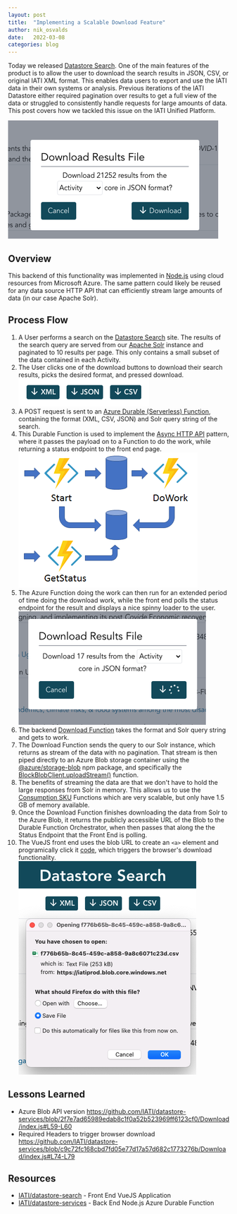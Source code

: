 ```yaml
---
layout: post
title:  "Implementing a Scalable Download Feature"
author: nik_osvalds
date:   2022-03-08
categories: blog
---
```


Today we released [Datastore Search](https://datastore.iatistandard.org). One of the main features of the product is to allow the user to download the search results in JSON, CSV, or original IATI XML format. This enables data users to export and use the IATI data in their own systems or analysis. Previous iterations of the IATI Datastore either required pagination over results to get a full view of the data or struggled to consistently handle requests for large amounts of data. This post covers how we tackled this issue on the IATI Unified Platform.

![IATI Datastore Search Downloader](/assets/download_modal.png)

## Overview 

This backend of this functionality was implemented in [Node.js](https://nodejs.org/en/) using cloud resources from Microsoft Azure. The same pattern could likely be reused for any data source HTTP API that can efficiently stream large amounts of data (in our case Apache Solr).

## Process Flow

1. A User performs a search on the [Datastore Search](https://datastore.iatistandard.org) site. The results of the search query are served from our [Apache Solr](https://solr.apache.org) instance and paginated to 10 results per page. This only contains a small subset of the data contained in each Activity.
1. The User clicks one of the download buttons to download their search results, picks the desired format, and pressed download.
![download buttons](/assets/download_buttons.png)
1. A POST request is sent to an [Azure Durable (Serverless) Function](https://docs.microsoft.com/en-us/azure/azure-functions/durable/durable-functions-overview?tabs=csharp), containing the format (XML, CSV, JSON) and Solr query string of the search.
1. This Durable Function is used to implement the [Async HTTP API](https://docs.microsoft.com/en-us/azure/azure-functions/durable/durable-functions-overview?tabs=csharp#async-http) pattern, where it passes the payload on to a Function to do the work, while returning a status endpoint to the front end page.
![Async HTTP API Pattern](/assets/async-http-api.png)
1. The Azure Function doing the work can then run for an extended period of time doing the download work, while the front end polls the status endpoint for the result and displays a nice spinny loader to the user.
![download spinny loader](/assets/downloading_in_action.png)
1. The backend [Download Function](https://github.com/IATI/datastore-services/blob/main/Download/index.js) takes the format and Solr query string and gets to work. 
1. The Download Function sends the query to our Solr instance, which returns as stream of the data with no pagination. That stream is then piped directly to an Azure Blob storage container using the [@azure/storage-blob](https://www.npmjs.com/package/@azure/storage-blob) npm package, and specifically the [BlockBlobClient.uploadStream()](https://docs.microsoft.com/en-gb/javascript/api/@azure/storage-blob/blockblobclient?view=azure-node-latest#@azure-storage-blob-blockblobclient-uploadstream) function.
1. The benefits of streaming the data are that we don't have to hold the large responses from Solr in memory. This allows us to use the [Consumption SKU](https://docs.microsoft.com/en-us/azure/azure-functions/consumption-plan) Functions which are very scalable, but only have 1.5 GB of memory available. 
1. Once the Download Function finishes downloading the data from Solr to the Azure Blob, it returns the publicly accessible URL of the Blob to the Durable Function Orchestrator, when then passes that along the the Status Endpoint that the Front End is polling.
1. The VueJS front end uses the blob URL to create an `<a>` element and programically click it [code](https://github.com/IATI/datastore-search/blob/8cd2782ac17ed05e72495d9e9295ad9c5d01c0b6/src/global.js#L512-L518), which triggers the browser's download functionality. 
![download prompt](/assets/download_prompt.png)

## Lessons Learned

- Azure Blob API version https://github.com/IATI/datastore-services/blob/2f7e7ad65989edab8c1f0a52b523969ff6123cf0/Download/index.js#L59-L60
- Required Headers to trigger browser download https://github.com/IATI/datastore-services/blob/c9c72fc168cbd7fd05e77d17a57d682c1773276b/Download/index.js#L74-L79

## Resources

- [IATI/datastore-search](https://github.com/IATI/datastore-search) - Front End VueJS Application
- [IATI/datastore-services](https://github.com/IATI/datastore-services) - Back End Node.js Azure Durable Function
